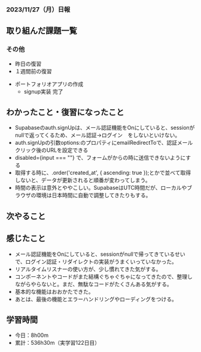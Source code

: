### 2023/11/27（月）日報
## 取り組んだ課題一覧

<!-- ### 11_Ruby_on_Rails
  - 001.2_railsでECサイトを作る
    - RailsでECサイトを作る 
      - プロモーションコード機能　確認待ち -> LGTM! -->
<!-- ### 13_Javascript
  - JavaScript Primer - 迷わないための入門書 #jsprimer
    - 第27章 ~ 第32章　完了 -->
<!-- ### 14_React
  - [【Next.js13】最新バージョンのNext.js13をマイクロブログ構築しながら基礎と本質を学ぶ講座 Udemy](https://www.udemy.com/course/nextjs13_learning_with_microblog) -->

### その他
<!-- - ブログ執筆
  - [Rails 「Action Mailer × Gmail × Heroku」でメール送信機能を実装する](https://tatsuki-ju.hatenablog.com/entry/2023/11/06/122248) -->
<!-- - 模写コーディング
  - [作って学ぶコーディング学習サイト](https://code-step.com/)
    - [【入門編】recipemenu](https://github.com/imahoritatsuki/copyingCoding/tree/main/introductory-recipemenu/output) -->
<!-- - 関連書籍
  - [Good Code, Bad Code ～持続可能な開発のためのソフトウェアエンジニア的思考](https://amzn.asia/d/7NzMcZp) -->
<!-- - 関連記事・動画
  - [初心者プログラマが犯しがちな過ち25選](https://qiita.com/rana_kualu/items/379eefb3a40c6b44cb92) -->
- 昨日の復習
- １週間前の復習
<!-- - ポートフォリオサイトの作成
  - NotionAPiを使ってブログ記事を取得する -->
- ポートフォリオアプリの作成
  - signup実装 完了

## わかったこと・復習になったこと
  <!-- - [Nextjs App Router におけるMiddlewareの基本](https://www.notion.so/Nextjs-App-Router-Middleware-c27539cabca8454d94d734d3fbbbcf32?pvs=4)（新） -->
  - Supabaseのauth.signUpは、メール認証機能をOnにしていると、sessionがnullで返ってくるため、メール認証→ログイン　をしないといけない。
  - auth.signUpの引数options:のプロパティにemailRedirectToで、認証メールクリック後のURLを設定できる
  - disabled={input === ""} で、フォームがからの時に送信できないようにする
  - 取得する時に、.order('created_at', { ascending: true });とかで並べて取得しないと、データが更新されると順番が変わってしまう。
  - 時間の表示は意外とややこしい。SupabaseはUTC時間だが、ローカルやブラウザの環境は日本時間に自動で調整してきたりもする。

## 次やること
  <!-- - 001.2_railsでECサイトを作る
    - RailsでECサイトを作る
  - 002_twitter_clone
    - Twitterクローンを作る
- 12_test
  - 002_RspecによるRailsテスト入門
  - 003_自動テスト
- 13_javascript
  - JavaScript Primer - 迷わないための入門書 #jsprimer
  - 課題:カレンダーをやる
  - 課題:ToDo Listをやる
- 14_React
  - 001_reactの公式チュートリアル
  - 001.1_モダンJavaScriptの基礎から始める挫折しないためのReact入門.
  - Reactに入門した人のためのもっとReactが楽しくなるステップアップコース完全版
  - 002_todo_list
  - 【Reactアプリ開発】3種類のReactアプリケーションを構築して、Reactの理解をさらに深めるステップアップ講座 | Udemy
  - ReactでTrelloクローンアプリケーションを作ってReactをマスターしよう！ | Udemy -->

## 感じたこと
- メール認証機能をOnにしていると、sessionがnullで帰ってきているせいで、ログイン認証・リダイレクトの実装がうまくいっていなかった。
- リアルタイムリスナーの使い方が、少し慣れてきた気がする。
- コンポーネントやコードがまた結構ぐちゃぐちゃになってきたので、整理しながらやらないと。まだ、無駄なコードがたくさんある気がする。
- 基本的な機能はおおかたできた。
- あとは、最後の機能とエラーハンドリングやローディングをつける。

## 学習時間
- 今日：8h00m
- 累計：536h30m（実学習122日目）

